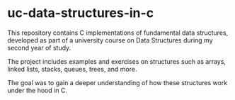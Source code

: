 # uc-data-structures-in-c
This repository contains C implementations of fundamental data structures, developed as part of a university course on Data Structures during my second year of study. 

The project includes examples and exercises on structures such as arrays, linked lists, stacks, queues, trees, and more. 

The goal was to gain a deeper understanding of how these structures work under the hood in C.

